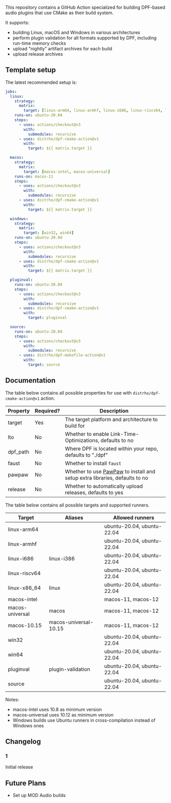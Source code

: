 
This repository contains a GitHub Action specialized for building DPF-based audio plugins that use CMake as their build system.

It supports:

- building Linux, macOS and Windows in various architectures
- perform plugin validation for all formats supported by DPF, including run-time memory checks
- upload "nightly" artifact archives for each build
- upload release archives

## Template setup

The latest recommended setup is:

```yaml
jobs:
  linux:
    strategy:
      matrix:
        target: [linux-arm64, linux-armhf, linux-i686, linux-riscv64, linux-x86_64]
    runs-on: ubuntu-20.04
    steps:
      - uses: actions/checkout@v3
        with:
          submodules: recursive
      - uses: distrho/dpf-cmake-action@v1
        with:
          target: ${{ matrix.target }}

  macos:
    strategy:
      matrix:
        target: [macos-intel, macos-universal]
    runs-on: macos-11
    steps:
      - uses: actions/checkout@v3
        with:
          submodules: recursive
      - uses: distrho/dpf-cmake-action@v1
        with:
          target: ${{ matrix.target }}

  windows:
    strategy:
      matrix:
        target: [win32, win64]
    runs-on: ubuntu-20.04
    steps:
      - uses: actions/checkout@v3
        with:
          submodules: recursive
      - uses: distrho/dpf-cmake-action@v1
        with:
          target: ${{ matrix.target }}

  pluginval:
    runs-on: ubuntu-20.04
    steps:
      - uses: actions/checkout@v3
        with:
          submodules: recursive
      - uses: distrho/dpf-cmake-action@v1
        with:
          target: pluginval

  source:
    runs-on: ubuntu-20.04
    steps:
      - uses: actions/checkout@v3
        with:
          submodules: recursive
      - uses: distrho/dpf-makefile-action@v1
        with:
          target: source
```

## Documentation

The table below contains all possible properties for use with `distrho/dpf-cmake-action@v1` action.

| Property | Required? | Description                                                |
| -------- | --------- | ---------------------------------------------------------- |
| target   | Yes       | The target platform and architecture to build for          |
| lto      | No        | Whether to enable Link-Time-Optimizations, defaults to no  |
| dpf_path | No        | Where DPF is located within your repo, defaults to "./dpf" |
| faust    | No        | Whether to install `faust`                                 |
| pawpaw   | No        | Whether to use [PawPaw](https://github.com/DISTRHO/PawPaw/) to install and setup extra libraries, defaults to no |
| release  | No        | Whether to automatically upload releases, defaults to yes  |

The table below contains all possible targets and supported runners.

| Target          | Aliases               | Allowed runners            |
| --------------- | --------------------- | -------------------------- |
| linux-arm64     |                       | ubuntu-20.04, ubuntu-22.04 |
| linux-armhf     |                       | ubuntu-20.04, ubuntu-22.04 |
| linux-i686      | linux-i386            | ubuntu-20.04, ubuntu-22.04 |
| linux-riscv64   |                       | ubuntu-20.04, ubuntu-22.04 |
| linux-x86_64    | linux                 | ubuntu-20.04, ubuntu-22.04 |
| macos-intel     |                       | macos-11, macos-12         |
| macos-universal | macos                 | macos-11, macos-12         |
| macos-10.15     | macos-universal-10.15 | macos-11, macos-12         |
| win32           |                       | ubuntu-20.04, ubuntu-22.04 |
| win64           |                       | ubuntu-20.04, ubuntu-22.04 |
| pluginval       | plugin-validation     | ubuntu-20.04, ubuntu-22.04 |
| source          |                       | ubuntu-20.04, ubuntu-22.04 |

Notes:
 - macos-intel uses 10.8 as minimum version
 - macos-universal uses 10.12 as minimum version
 - Windows builds use Ubuntu runners in cross-compilation instead of Windows ones

## Changelog

### 1

Initial release

## Future Plans

- Set up MOD Audio builds
